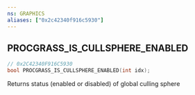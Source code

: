 ```yaml
---
ns: GRAPHICS
aliases: ["0x2c42340f916c5930"]
---
```

## PROCGRASS_IS_CULLSPHERE_ENABLED

```c
// 0x2C42340F916C5930
bool PROCGRASS_IS_CULLSPHERE_ENABLED(int idx);
```

Returns status (enabled or disabled) of global culling sphere

